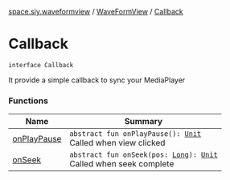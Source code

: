 [space.siy.waveformview](../../index.md) / [WaveFormView](../index.md) / [Callback](./index.md)

# Callback

`interface Callback`

It provide a simple callback to sync your MediaPlayer

### Functions

| Name | Summary |
|---|---|
| [onPlayPause](on-play-pause.md) | `abstract fun onPlayPause(): `[`Unit`](https://kotlinlang.org/api/latest/jvm/stdlib/kotlin/-unit/index.html)<br>Called when view clicked |
| [onSeek](on-seek.md) | `abstract fun onSeek(pos: `[`Long`](https://kotlinlang.org/api/latest/jvm/stdlib/kotlin/-long/index.html)`): `[`Unit`](https://kotlinlang.org/api/latest/jvm/stdlib/kotlin/-unit/index.html)<br>Called when seek complete |
